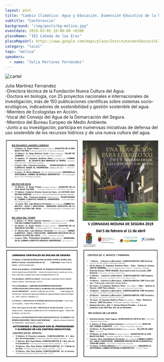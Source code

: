 ```yaml
---
layout: post
title: "Cambio Climático: Agua y Educación. Dimensión Educativa de la Nueva Cultura del Agua"
subtitle: "Conferencia"
background: "/img/posts/bg-molina.jpg"
eventdate: 2019-03-05 10:00:00 +0100
placeName: "IES Cañada de las Eras"
placeMapsUrl: https://www.google.com/maps/place/Instituto+de+Educaci%C3%B3n+Secundaria+Ca%C3%B1ada+de+las+Eras/@38.0595807,-1.1995482,15z/data=!4m5!3m4!1s0x0:0x9a7dd1ff6960eb5e!8m2!3d38.0595807!4d-1.1995482
category: "local"
tags: "molina"
speakers:
  - name: "Julia Martínez Fernández"
---
```

![cartel](/img/posts/juliajpg.jpg)  

Julia Martínez Fernández  
-Directora técnica de la Fundación Nueva Cultura del Agua.    
-Doctora en biología, con 25 proyectos nacionales e internacionales de investigación, más de 150 publicaciones científicas sobre sistemas socio-ecológicos, indicadores de  sostenibilidad y gestión sostenible del agua.  
-Miembro de Ecologistas en Acción.    
-Vocal del Consejo del Agua de la Demarcación del Segura.    
-Miembro del Bureau Europeo de Medio Ambiente.  
-Junto a su investigación, participa en numerosas iniciativas de defensa del uso sostenible de los recursos hídricos y de una nueva cultura del agua.


![cartel](/img/posts/1folletomolina.png)
![cartel](/img/posts/2folletomolina.png)
